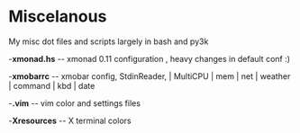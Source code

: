 Miscelanous
====

My misc dot files and scripts largely in bash and py3k

-**xmonad.hs** -- xmonad 0.11 configuration , heavy changes in default conf :)

-**xmobarrc** -- xmobar config, StdinReader, | MultiCPU | mem | net | weather | command | kbd | date

-**.vim** -- vim color and settings files

-**Xresources** -- X terminal colors
